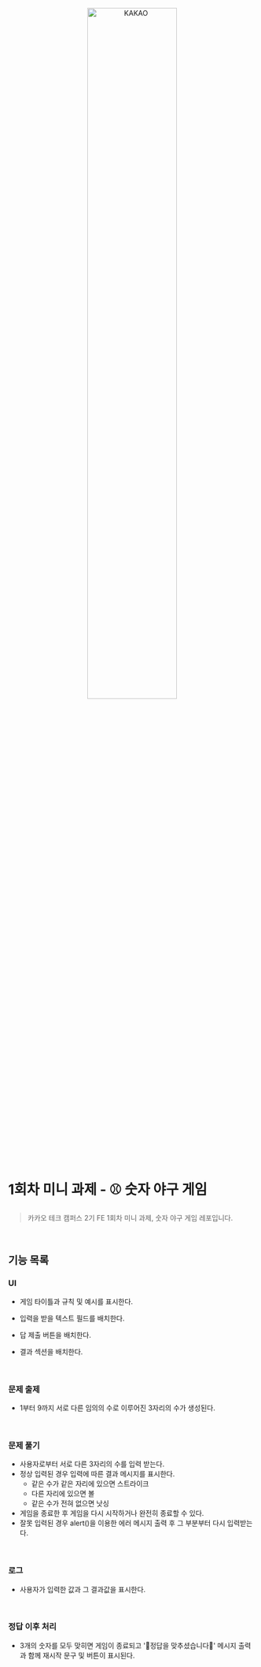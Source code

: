 
<p align="center">
<img src="https://github.com/00306/Kakao_Tech_Campus_First_Assignment/assets/114010099/ce1c5cfd-d955-47fb-84ef-8bf813890624" style="width: 60%" alt="KAKAO"/>
</p>

# 1회차 미니 과제 - ⚾️ 숫자 야구 게임

> 카카오 테크 캠퍼스 2기 FE 1회차 미니 과제, 숫자 야구 게임 레포입니다.

<br>


## 기능 목록

### UI
* 게임 타이틀과 규칙 및 예시를 표시한다.
* 입력을 받을 텍스트 필드를 배치한다.
* 답 제출 버튼을 배치한다.
* 결과 섹션을 배치한다.

  <br>

### 문제 출제
* 1부터 9까지 서로 다른 임의의 수로 이루어진 3자리의 수가 생성된다.

<br>

### 문제 풀기
* 사용자로부터 서로 다른 3자리의 수를 입력 받는다.
* 정상 입력된 경우 입력에 따른 결과 메시지를 표시한다.
  * 같은 수가 같은 자리에 있으면 스트라이크
  * 다른 자리에 있으면 볼
  * 같은 수가 전혀 없으면 낫싱
* 게임을 종료한 후 게임을 다시 시작하거나 완전히 종료할 수 있다.
* 잘못 입력된 경우 alert()을 이용한 에러 메시지 출력 후 그 부분부터 다시 입력받는다.

<br>

### 로그
* 사용자가 입력한 값과 그 결과값을 표시한다.

<br>

### 정답 이후 처리
* 3개의 숫자를 모두 맞히면 게임이 종료되고 '🎉정답을 맞추셨습니다🎉' 메시지 출력과 함께 재시작 문구 및 버튼이 표시된다.

<br>
